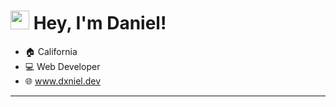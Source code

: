 <h1 align="left" id="macropower-title"><img src="https://i.giphy.com/media/v1.Y2lkPTc5MGI3NjExbDczb3phcXp1bDh3dG1oZ3c1ZjF0cWFvbTJmM3NvbnVkbnl3MDlxbiZlcD12MV9pbnRlcm5hbF9naWZfYnlfaWQmY3Q9cw/WFZvB7VIXBgiz3oDXE/giphy.gif" width="30"> Hey, I'm Daniel!</h1>

- :house: California 
- :computer: Web Developer
 - 🌐 <a href="https://www.dxniel.dev" >www.dxniel.dev</a>
---
